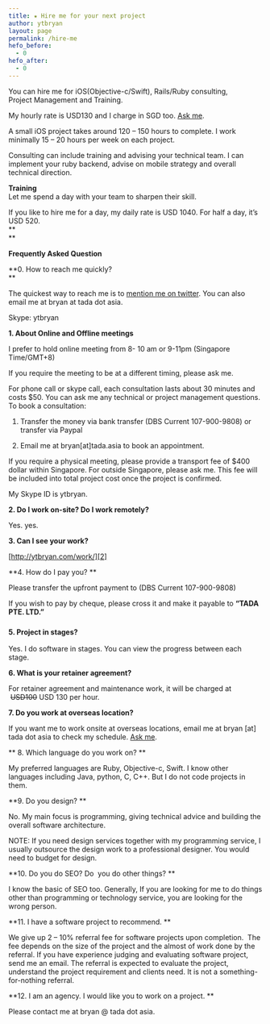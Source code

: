 ```yaml
---
title: ★ Hire me for your next project
author: ytbryan
layout: page
permalink: /hire-me
hefo_before:
  - 0
hefo_after:
  - 0
---
```

You can hire me for iOS(Objective-c/Swift), Rails/Ruby consulting, Project Management and Training.

My hourly rate is USD130 and I charge in SGD too. [Ask me][1].

A small iOS project takes around 120 &#8211; 150 hours to complete. I work minimally 15 &#8211; 20 hours per week on each project.

Consulting can include training and advising your technical team. I can implement your ruby backend, advise on mobile strategy and overall technical direction.

**Training**  
Let me spend a day with your team to sharpen their skill.

If you like to hire me for a day, my daily rate is USD 1040. For half a day, it&#8217;s USD 520.  
**  
**

**Frequently Asked Question**

**0. How to reach me quickly?  
**

The quickest way to reach me is to [mention me on twitter][1]. You can also email me at bryan at tada dot asia.

Skype: ytbryan

**1. About Online and Offline meetings**

I prefer to hold online meeting from 8- 10 am or 9-11pm (Singapore Time/GMT+8)

If you require the meeting to be at a different timing, please ask me.

For phone call or skype call, each consultation lasts about 30 minutes and costs $50. You can ask me any technical or project management questions. To book a consultation:

1. Transfer the money via bank transfer (DBS Current 107-900-9808) or transfer via Paypal

2. Email me at bryan[at]tada.asia to book an appointment.

If you require a physical meeting, please provide a transport fee of $400 dollar within Singapore. For outside Singapore, please ask me. This fee will be included into total project cost once the project is confirmed.

My Skype ID is ytbryan.

**2. Do I work on-site? Do I work remotely?**

Yes. yes.

**3. Can I see your work?**

[http://ytbryan.com/work/][2]

**4. How do I pay you? **

Please transfer the upfront payment to (DBS Current 107-900-9808)

If you wish to pay by cheque, please cross it and make it payable to **&#8220;TADA PTE. LTD.&#8221;**  
<strong style="line-height: 1.5em;"><br /> 5. Project in stages? </strong>

Yes. I do software in stages. You can view the progress between each stage.

**6. What is your retainer agreement?**

For retainer agreement and maintenance work, it will be charged at  <del>USD100</del> USD 130 per hour.

**7. Do you work at overseas location?**

If you want me to work onsite at overseas locations, email me at bryan [at] tada dot asia to check my schedule. [Ask me][1].

** 8. Which language do you work on? **

My preferred languages are Ruby, Objective-c, Swift. I know other languages including Java, python, C, C++. But I do not code projects in them.

**9. Do you design? **

No. My main focus is programming, giving technical advice and building the overall software architecture.

NOTE: If you need design services together with my programming service, I usually outsource the design work to a professional designer. You would need to budget for design.

**10. Do you do SEO? Do  you do other things? **

I know the basic of SEO too. Generally, If you are looking for me to do things other than programming or technology service, you are looking for the wrong person.

**11. I have a software project to recommend. **

We give up 2 &#8211; 10% referral fee for software projects upon completion.  The fee depends on the size of the project and the almost of work done by the referral. If you have experience judging and evaluating software project, send me an email. The referral is expected to evaluate the project, understand the project requirement and clients need. It is not a something-for-nothing referral.

**12. I am an agency. I would like you to work on a project. **

Please contact me at bryan @ tada dot asia.

 [1]: https://twitter.com/intent/tweet?text=@ytbryan
 [2]: http://ytbryan.com/work
